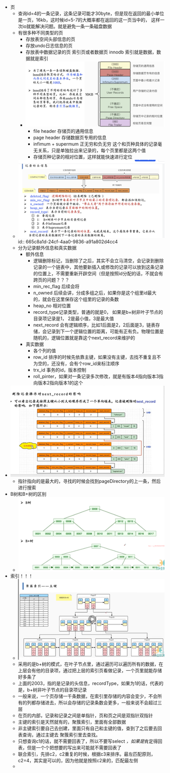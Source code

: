 - 页
	- 查询id=4的一条记录，这条记录可能才30byte，但是现在返回的最小单位是一页，16kb，这时候id=5-7的大概率都在返回的这一页当中的， 这样一次io就能解决问题。就是避免一条一条磁盘数据
	- 有很多种不同类型的页
		- 存放表空间头部信息的页
		- 存放undo日志信息的页
		- 存放表中数据记录的页  索引页或者数据页   innodb 索引就是数据，数据就是索引
		- ![image.png](../assets/image_1717338611029_0.png)
			- file header 存储页的通用信息
			- page header 存储数据页专用的信息
			- infimum + supermum 正无穷和负无穷 这个和页种具体的记录毫无关系，只是单独拉出来记录的，每个页里都是这两个值
			- 存储页种记录的相对位置，这样就能快速进行定位
	- ![image.png](../assets/image_1717340703412_0.png)
	  id:: 665c8a1d-24cf-4aa0-9836-a91a802d4cc4
	- 分为记录额外信息和真实数据
		- 额外信息
			- 逻辑删除标记，当删除了之后，其实不会立马清空，会记录到删除记录的一个链表中，其他要新插入或修改的记录可以放到这条记录的位置上，不需要重新开辟空间（但是按照id分配的话，不就会有跨页的问题？？？
			- min_rec_flag 后续会将
			- n_owned 后续会讲，分成多组之后，如果你是这个组里id最大的，就会在这里保存这个组里的记录的条数
			- heap_no 相对位置
			- record_type记录类型，普通的就是0， 如果是b+树非叶子节点的目录项记录是1， 2是最小值，3是最大值
			- next_record 会有逻辑顺序，比如1后面是2，2后面是3，链表存储，会记录到下一个逻辑位置的距离，可能有正有负。物理位置是随机的，逻辑位置就是靠这个next_record来维护的
		- 真实数据
			- 各个列的值
			- row_id 排序的时候先依靠主键，如果没有主键，去找不重复且不为空的，还没有，会有个row_id来标注顺序
			- trx_id 事务的id，版本控制
			- roll_pinter，如果对一条记录多次修改，就是有版本4指向版本3指向版本2指向版本1的这个
- ![image.png](../assets/image_1717837720588_0.png)
	- 指针指向的是最大的，寻找的时候会找到pageDirectory的上一条，然后进行搜索
- B树和B+树的区别
	- ![image.png](../assets/image_1717837829075_0.png)
- 索引！！！
	- ![image.png](../assets/image_1717838527631_0.png)
	- 采用的是b+树的模式，在叶子节点里，通过遍历可以遍历所有的数据，在上层会有他的目录项，通过把上层的索引页看做记录，一个页里就能存储好多条了
	- 上面的2003，指的是记录的头信息，recordType，如果为1的话，代表的是，b+树非叶子节点的目录项记录
	- 一般来说，一个页存储一千条数据，在索引里存储的内容会变少，不会所有的列都存储进去，所以会存储的记录条数会更多，一般来说不会超过三层
	- 在页的内部，记录和记录之间是单指针，页和页之间是双指针双指针
	- 主键的索引是天然就有的，聚簇索引，里面有全部数据
	- 非主键索引要自己去创建，里面只有自己和主键的值，查到了之后要去回表查询，通过主键去 聚簇索引里去查找。
	- 只想查询c1的话，就不需要回表了，所以不要写select *，如果是*肯定得回表，但是一个个把想要的写出来可能就不需要回表了
	- 联合索引，先排c2，c2重复的时候，根据c3来排序。最左匹配原则，c2=4，其实是可以的，因为他就是按照c2来的，匹配最左侧
	-